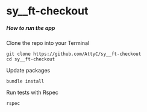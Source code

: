 # sy__ft-checkout

##### How to run the app
Clone the repo into your Terminal
```
git clone https://github.com/AttyC/sy__ft-checkout
cd sy__ft-checkout
```

Update packages
```
bundle install
```
Run tests with Rspec
```
rspec
```
